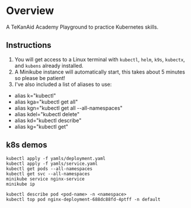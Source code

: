 # Overview
A TeKanAid Academy Playground to practice Kubernetes skills.

## Instructions

1. You will get access to a Linux terminal with `kubectl`, `helm`, `k9s`, `kubectx`, and `kubens` already installed.
2. A Minikube instance will automatically start, this takes about 5 minutes so please be patient!
3. I've also included a list of aliases to use:
- alias k="kubectl"
- alias kga="kubectl get all"
- alias kgn="kubectl get all --all-namespaces"
- alias kdel="kubectl delete"
- alias kd="kubectl describe"
- alias kg="kubectl get"

## k8s demos 

```
kubectl apply -f yamls/deployment.yaml
kubectl apply -f yamls/service.yaml 
kubectl get pods --all-namespaces
kubectl get svc --all-namespaces
minikube service nginx-service
minikube ip

kubectl describe pod <pod-name> -n <namespace>
kubectl top pod nginx-deployment-688dc88fd-4ptff -n default
```